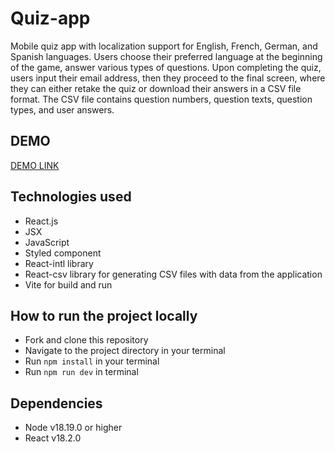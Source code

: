 # Quiz-app

Mobile quiz app with localization support for English, French, German, and Spanish languages. Users choose their preferred language at the beginning of the game, answer various types of questions. Upon completing the quiz, users input their email address, then they proceed to the final screen, where they can either retake the quiz or download their answers in a CSV file format. The CSV file contains question numbers, question texts, question types, and user answers.

## DEMO
[DEMO LINK](https://ir-ra.github.io/quiz-app/)

## Technologies used
* React.js
* JSX
* JavaScript
* Styled component
* React-intl library
* React-csv library for generating CSV files with data from the application
* Vite for build and run

## How to run the project locally

* Fork and clone this repository
* Navigate to the project directory in your terminal
* Run `npm install` in your terminal
* Run `npm run dev` in terminal

## Dependencies
* Node v18.19.0 or higher
* React v18.2.0
